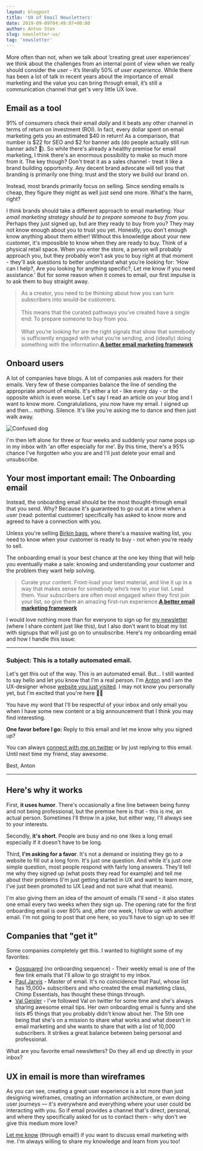 ```yaml
---
layout: blogpost
title: 'UX of Email Newsletters'
date: 2019-09-09T04:49:07+00:00
author: Anton Sten
slug: newsletter-ux/
tag: 'newsletter'
---
```


More often than not, when we talk about ’creating great user experiences’ we think about the challenges from an internal point of view when we really should consider the _user_ - it’s literally 50% of _user experience_. While there has been a lot of talk in recent years about the importance of email marketing and the value you can bring through email, it’s still a communication channel that get's very little UX love.

## Email as a tool

91% of consumers check their email *daily* and it beats any other channel in terms of return on investment (ROI). In fact, every dollar spent on email marketing gets you an estimated $40 in return! As a comparison, that number is $22 for SEO and $2 for banner ads (do people actually still run banner ads? 🤔). So while there's already a healthy premise for email marketing, I think there's an enormous possibility to make so much more from it. The key though? Don't treat it as a sales channel - treat it like a brand building opportunity. Any decent brand advocate will tell you that branding is primarily one thing: trust and the story we build our brand on.

Instead, most brands primarily focus on selling. Since sending emails is cheap, they figure they might as well just send one more. What's the harm, right?

I think brands should take a different approach to email marketing: *Your email marketing strategy should be to prepare someone to buy from you.* Perhaps they just signed up, but are they ready to buy from you? They may not know enough about you to trust you yet. Honestly, you don't enough know anything about them either! Without this knowledge about your new customer, it's impossible to know when they are ready to buy. Think of a physical retail space. When you enter the store, a person will probably approach you, but they probably won't ask you to buy right at that moment - they'll ask questions to better understand what you're looking for: 'How can I help?, Are you looking for anything specific?, Let me know if you need assistance.' But for some reason when it comes to email, our first impulse is to ask them to buy straight away.

>As a creator, you need to be thinking about how you can turn subscribers into would-be customers.
<br /><br />
This means that the curated pathways you’ve created have a single end: To prepare someone to buy from you.
<br /><br />
What you’re looking for are the right signals that show that somebody is sufficiently engaged with what you’re sending, and (ideally) doing something with the information.**[A better email marketing framework](https://medium.com/@brennandunn/a-better-email-marketing-framework-for-2018-2d5f0cdecbab)**

## Onboard users

A lot of companies have blogs. A lot of companies ask readers for their emails. Very few of these companies balance the line of sending the appropriate amount of emails. It's either a lot - like every day - or the opposite which is even worse. Let's say I read an article on your blog and I want to know more. Congratulations, you now have my email. I signed up and then... nothing. Silence. It's like you're asking me to dance and then just walk away.

![Confused dog](/images/blog/giphy-dog.gif)

I'm then left alone for three or four weeks and suddenly your name pops up in my inbox with 'an offer especially for me'. By this time, there's a 95% chance I've forgotten who you are and I'll just delete your email and unsubscribe.

## Your most important email: The Onboarding email

Instead, the onboarding email should be the most thought-through email that you send. Why? Because it's guaranteed to go out at a time when a user (read: potential customer) specifically has asked to know more and agreed to have a connection with you.

Unless you're selling [Birkin bags](https://en.wikipedia.org/wiki/Birkin_bag), where there's a massive waiting list, you need to know when your customer is ready to buy - not when you're ready to sell.

The onboarding email is your best chance at the one key thing that will help you eventually make a sale: knowing and understanding your customer and the problem they want help solving.

>Curate your content. Front-load your best material, and line it up in a way that makes sense for somebody who’s new to your list. Lead them. Your subscribers are often most engaged when they first join your list, so give them an amazing first-run experience.**[A better email marketing framework](https://medium.com/@brennandunn/a-better-email-marketing-framework-for-2018-2d5f0cdecbab)**

I would love nothing more than for everyone to sign up for [my newsletter](/newsletter) (where I share content just like this), but I also don't want to bloat my list with signups that will just go on to unsubscribe. Here's my onboarding email and how I handle this issue:

---

### Subject: This is a totally automated email.

Let's get this out of the way. This is an automated email. But... I still wanted to say hello and let you know that I'm a real person. I'm [Anton](https://antonsten.com/about) and I am the UX-designer whose [website you just visited](https://antonsten.com/). I may not know you personally yet, but I'm excited that you're here 💃🏼

You have my word that I'll be respectful of your inbox and only email you when I have some new content or a big announcement that I think you may find interesting.

**One favor before I go:**
Reply to this email and let me know why you signed up?

You can always [connect with me on twitter](https://twitter.com/antonsten) or by just replying to this email. Until next time my friend, stay awesome.

Best,
Anton

---

## Here's why it works

First, **it uses humor**. There's occasionally a fine line between being funny and not being professional, but the premise here is that - this is me, an actual person. Sometimes I'll throw in a joke, but either way, I'll always see to your interests.

Secondly, **it's short**. People are busy and no one likes a long email especially if it doesn't have to be long.

Third, **I'm asking for a favor**. It's not a demand or insisting they go to a website to fill out a long form. It's just one question. And while it's just one simple question, most people respond with fairly long answers. They'll tell me why they signed up (what posts they read for example) and tell me about their problems (I'm just getting started in UX and want to learn more, I've just been promoted to UX Lead and not sure what that means).

I'm also giving them an idea of the amount of emails I'll send - it also states one email every two weeks when they sign up. The opening rate for the first onboarding email is over 80% and, after one week, I follow up with another email. I'm not going to post that one here, so you'll have to sign up to see it!

## Companies that "get it"

Some companies completely get this. I wanted to highlight some of my favorites:

- [Gosquared](https://www.gosquared.com) (no onboarding sequence) - Their weekly email is one of the few link emails that I'll allow to go straight to my inbox.
- [Paul Jarvis](https://pjrvs.com) - Master of email. It's no coincidence that Paul, whose list has 15,000+ subscribers and who created the email marketing class, Chimp Essentials, has thought these things through.
- [Val Geisler](https://www.valgeisler.com) - I've followed Val on twitter for some time and she's always sharing awesome email tips. Her own onboarding email is funny and she lists #5 things that you probably didn't know about her. The 5th one being that she's on a mission to share what works and what doesn't in email marketing and she wants to share that with a list of 10,000 subscribers. It strikes a great balance between being personal and professional.

What are you favorite email newsletters? Do they all end up directly in your inbox?

## UX in email is more than wireframes

As you can see, creating a great user experience is a lot more than just designing wireframes, creating an information architecture, or even doing user journeys — it's everywhere and everything where your user could be interacting with you. So if email provides a channel that's direct, personal, and where they specifically asked for us to contact them  - why don't we give this medium more love?

[Let me know](https://www.antonsten.com/contact) (through email!) if you want to discuss email marketing with me. I'm always willing to share my knowledge and learn from you too!
